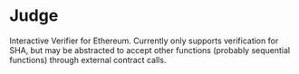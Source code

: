 # Judge
Interactive Verifier for Ethereum. Currently only supports verification for SHA, but may be abstracted to accept other functions (probably sequential functions) through external contract calls.
